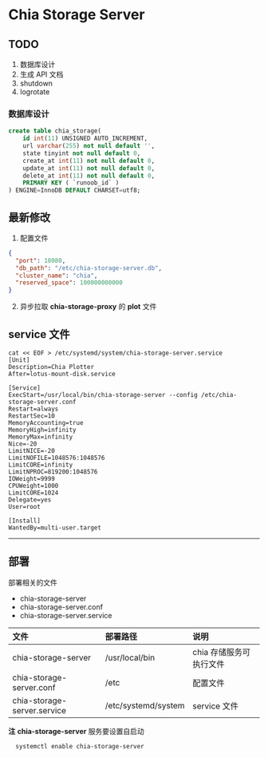 # Chia Storage Server
## TODO

1. 数据库设计
2. 生成 API 文档
3. shutdown
4. logrotate

### 数据库设计

```sql
create table chia_storage(
    id int(11) UNSIGNED AUTO_INCREMENT,
    url varchar(255) not null default '',
    state tinyint not null default 0,
    create_at int(11) not null default 0,
    update_at int(11) not null default 0,
    delete_at int(11) not null default 0,
    PRIMARY KEY ( `runoob_id` )
) ENGINE=InnoDB DEFAULT CHARSET=utf8;
```

## 最新修改

1. 配置文件

```json
{
  "port": 18080,
  "db_path": "/etc/chia-storage-server.db",
  "cluster_name": "chia",
  "reserved_space": 100000000000
}
```
2. 异步拉取 **chia-storage-proxy** 的 **plot** 文件

## service 文件
```
cat << EOF > /etc/systemd/system/chia-storage-server.service
[Unit]
Description=Chia Plotter
After=lotus-mount-disk.service

[Service]
ExecStart=/usr/local/bin/chia-storage-server --config /etc/chia-storage-server.conf
Restart=always
RestartSec=10
MemoryAccounting=true
MemoryHigh=infinity
MemoryMax=infinity
Nice=-20
LimitNICE=-20
LimitNOFILE=1048576:1048576
LimitCORE=infinity
LimitNPROC=819200:1048576
IOWeight=9999
CPUWeight=1000
LimitCORE=1024
Delegate=yes
User=root

[Install]
WantedBy=multi-user.target
```

--------

## 部署

部署相关的文件

+ chia-storage-server
+ chia-storage-server.conf
+ chia-storage-server.service

|            文件             |      部署路径       |          说明           |
| :------------------------- | :----------------- | :--------------------- |
|     chia-storage-server     |   /usr/local/bin    | chia 存储服务可执行文件 |
|  chia-storage-server.conf   |        /etc         |        配置文件         |
| chia-storage-server.service | /etc/systemd/system |      service 文件       |

**注**
**chia-storage-server** 服务要设置自启动
```
  systemctl enable chia-storage-server
```
